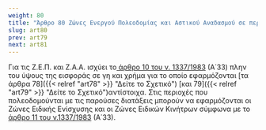 ```yaml
---
weight: 80
title: "Άρθρο 80 Ζώνες Ενεργού Πολεοδομίας και Αστικού Αναδασμού σε περιοχές δεύτερης κατοικίας"
slug: art80
prev: art79
next: art81
---
```


Για τις Ζ.Ε.Π. και Ζ.Α.Α. ισχύει το<a href="https://ia37rg02wpsa01.blob.core.windows.net/fek/01/1983/19830100033.pdf" title="Δείτε το Σχετικό"> άρθρο 10 του ν. 1337/1983</a> (Α΄33) πλην του ύψους της εισφοράς σε γη και χρήμα για το οποίο εφαρμόζονται [τα άρθρα 78]({{< relref "art78" >}} "Δείτε το Σχετικό") [και 79]({{< relref "art79" >}} "Δείτε το Σχετικό")αντίστοιχα. Στις περιοχές που πολεοδομούνται με τις παρούσες διατάξεις μπορούν να εφαρμόζονται οι Ζώνες Ειδικής Ενίσχυσης και οι Ζώνες Ειδικών Κινήτρων σύμφωνα με το<a href="https://ia37rg02wpsa01.blob.core.windows.net/fek/01/1983/19830100033.pdf" title="Δείτε το Σχετικό"> άρθρο 11 του ν.1337/1983</a> (Α΄33).


